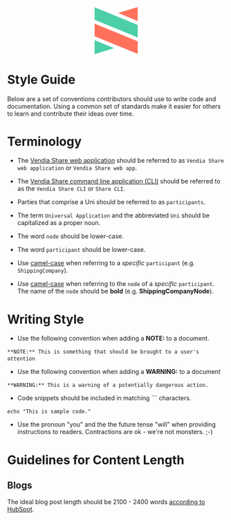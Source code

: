 <p align="center">
  <a href="https://vendia.net/">
    <img src="https://raw.githubusercontent.com/vendia/examples/main/vendia-logo.png" alt="vendia logo" width="100px">
  </a>
</p>

# Style Guide

Below are a set of conventions contributors should use to write code and documentation. Using a common set of standards make it easier for others to learn and contribute their ideas over time.

# Terminology

* The [Vendia Share web application](https://share.vendia.net) should be referred to as `Vendia Share web application` or `Vendia Share web app`.

* The [Vendia Share command line application (CLI)](https://www.vendia.net/docs/share/cli) should be referred to as the `Vendia Share CLI` or `Share CLI`.

* Parties that comprise a Uni should be referred to as `participants`.

* The term `Universal Application` and the abbreviated `Uni` should be capitalized as a proper noun.

* The word `node` should be lower-case.

* The word `participant` should be lower-case.

* Use [camel-case](https://wiki.c2.com/?CamelCase) when referring to a _specific_ `participant` (e.g. `ShippingCompany`).

* Use [camel-case](https://wiki.c2.com/?CamelCase) when referring to the `node` of a _specific_ `participant`. The name of the `node` should be **bold** (e.g. **ShippingCompanyNode**).

# Writing Style

* Use the following convention when adding a **NOTE:** to a document.

```
**NOTE:** This is something that should be brought to a user's attention
```

* Use the following convention when adding a **WARNING:** to a document

```
**WARNING:** This is a warning of a potentially dangerous action.
```

* Code snippets should be included in matching \`\`\` characters.

```
echo "This is sample code."
```

* Use the pronoun "you" and the the future tense "will" when providing instructions to readers. Contractions are ok - we're not monsters. ;-)

# Guidelines for Content Length

## Blogs

The ideal blog post length should be 2100 - 2400 words [according to HubSpot](https://blog.hubspot.com/marketing/how-long-should-your-blog-posts-be-faq).
